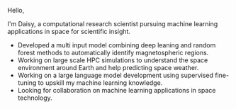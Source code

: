 Hello,

I'm Daisy, a computational research scientist pursuing machine learning applications in space for scientific insight.

* Developed a multi input model combining deep leaning and random forest methods to automatically identify magnetospheric regions.
* Working on large scale HPC simulations to understand the space environment around Earth and help predicting space weather.
* Working on a large language model development using supervised fine-tuning to upskill my machine learning knowledge.
* Looking for collaboration on machine learning applications in space technology.

